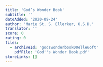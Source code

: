 ```yaml
---
title: 'God’s Wonder Book'
subtitle: ''
dateAdded: '2020-09-24'
author: 'Marie St. S. Ellerker, O.S.D.'
translator: ''
score: 0
rating: 0
files:
  - archiveId: 'godswonderbook00elleuoft'
    pdfFile: 'God''s Wonder Book.pdf'
storeLinks: []
---
```




